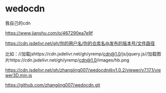 # wedocdn
我自己的cdn


https://www.jianshu.com/p/467290ea7e9f

https://cdn.jsdelivr.net/gh/你的用户名/你的仓库名@发布的版本号/文件路径

比如：//加载jshttps://cdn.jsdelivr.net/gh/yremp/cdn@1.0/js/jquery.js//加载图片https://cdn.jsdelivr.net/gh/yremp/cdn@1.0/images/hb.png


https://cdn.jsdelivr.net/gh/zhangjing007/wedocdn@v1.0.2/viewer/v7.17.1/viewer3D.min.js


https://github.com/zhangjing007/wedocdn.git